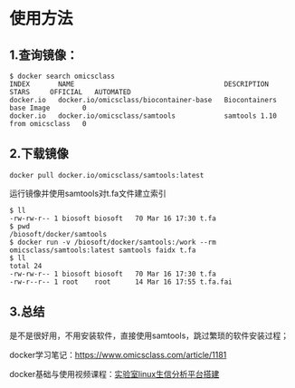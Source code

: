 # 使用方法

## 1.查询镜像：
```
$ docker search omicsclass
INDEX       NAME                                     DESCRIPTION                     STARS     OFFICIAL   AUTOMATED
docker.io   docker.io/omicsclass/biocontainer-base   Biocontainers base Image        0
docker.io   docker.io/omicsclass/samtools            samtools 1.10 from omicsclass   0
```
## 2.下载镜像
```
docker pull docker.io/omicsclass/samtools:latest
```
运行镜像并使用samtools对t.fa文件建立索引
```
$ ll
-rw-rw-r-- 1 biosoft biosoft   70 Mar 16 17:30 t.fa
$ pwd
/biosoft/docker/samtools
$ docker run -v /biosoft/docker/samtools:/work --rm   omicsclass/samtools:latest samtools faidx t.fa
$ ll
total 24
-rw-rw-r-- 1 biosoft biosoft   70 Mar 16 17:30 t.fa
-rw-r--r-- 1 root    root      14 Mar 16 17:55 t.fa.fai
```
## 3.总结
是不是很好用，不用安装软件，直接使用samtools，跳过繁琐的软件安装过程；


docker学习笔记：https://www.omicsclass.com/article/1181

docker基础与使用视频课程：[实验室linux生信分析平台搭建](https://study.163.com/course/introduction/1209757831.htm?share=1&shareId=1030291076)



